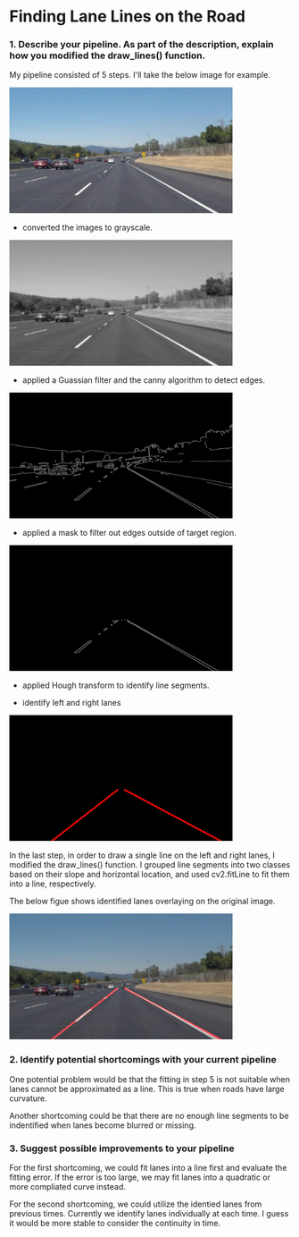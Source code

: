 # **Finding Lane Lines on the Road** 



### 1. Describe your pipeline. As part of the description, explain how you modified the draw_lines() function.

My pipeline consisted of 5 steps. I'll take the below image for example.

<img src="./test_images_output/1.jpg" width="400">

* converted the images to grayscale.

<img src="./test_images_output/2.jpg" width="400">

* applied a Guassian filter and the canny algorithm to detect edges.

<img src="./test_images_output/3.jpg" width="400">

* applied a mask to filter out edges outside of target region.

<img src="./test_images_output/4.jpg" width="400">

* applied Hough transform to identify line segments.

* identify left and right lanes

<img src="./test_images_output/5.jpg" width="400">

In the last step, in order to draw a single line on the left and right lanes, I modified the draw_lines() function. I grouped line segments into two classes based on their slope and horizontal location, and used cv2.fitLine to fit them into a line, respectively.

The below figue shows identified lanes overlaying on the original image.

<img src="./test_images_output/6.jpg" width="400">


### 2. Identify potential shortcomings with your current pipeline


One potential problem would be that the fitting in step 5 is not suitable when lanes cannot be approximated as a line. This is true when roads have large curvature.

Another shortcoming could be that there are no enough line segments to be indentified when lanes become blurred or missing.


### 3. Suggest possible improvements to your pipeline

For the first shortcoming, we could fit lanes into a line first and evaluate the fitting error. If the error is too large, we may fit lanes into a quadratic or more compliated curve instead.

For the second shortcoming, we could utilize the identied lanes from previous times. Currently we identify lanes individually at each time. I guess it would be more stable to consider the continuity in time.